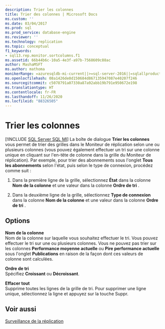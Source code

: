 ```yaml
---
description: Trier les colonnes
title: Trier des colonnes | Microsoft Docs
ms.custom: ''
ms.date: 03/04/2017
ms.prod: sql
ms.prod_service: database-engine
ms.reviewer: ''
ms.technology: replication
ms.topic: conceptual
f1_keywords:
- sql13.rep.monitor.sortcolumns.f1
ms.assetid: 66b44b6c-10a5-4e3f-a97b-7568609c88ac
author: MashaMSFT
ms.author: mathoma
monikerRange: =azuresqldb-mi-current||>=sql-server-2016||=sqlallproducts-allversions
ms.openlocfilehash: 08a1426de0d150684d867135947087e40207f246
ms.sourcegitcommit: c5078791a07330a87a92abb19b791e950672e198
ms.translationtype: HT
ms.contentlocale: fr-FR
ms.lasthandoff: 11/26/2020
ms.locfileid: "88326505"
---
```

# <a name="sort-columns"></a>Trier les colonnes
[!INCLUDE [SQL Server SQL MI](../../includes/applies-to-version/sql-asdbmi.md)]
   La boîte de dialogue **Trier les colonnes** vous permet de trier des grilles dans le Moniteur de réplication selon une ou plusieurs colonnes (vous pouvez également effectuer un tri sur une colonne unique en cliquant sur l'en-tête de colonne dans la grille du Moniteur de réplication). Par exemple, pour trier des abonnements sous l'onglet **Tous les abonnements** selon l'état, puis selon le type de connexion, procédez comme suit :  
  
1.  Dans la première ligne de la grille, sélectionnez **État** dans la colonne **Nom de la colonne** et une valeur dans la colonne **Ordre de tri** .  
  
2.  Dans la deuxième ligne de la grille, sélectionnez **Type de connexion** dans la colonne **Nom de la colonne** et une valeur dans la colonne **Ordre de tri** .  

## <a name="options"></a>Options  
 **Nom de la colonne**  
 Nom de la colonne sur laquelle vous souhaitez effectuer le tri. Vous pouvez effectuer le tri sur une ou plusieurs colonnes. Vous ne pouvez pas trier sur les colonnes **Performance moyenne actuelle** ou **Pire performance actuelle** sous l'onglet **Publications** en raison de la façon dont ces valeurs de colonne sont calculées.  
  
 **Ordre de tri**  
 Spécifiez **Croissant** ou **Décroissant**.  
  
 **Effacer tout**  
 Supprime toutes les lignes de la grille de tri. Pour supprimer une ligne unique, sélectionnez la ligne et appuyez sur la touche Suppr.  
  
## <a name="see-also"></a>Voir aussi  
 [Surveillance de la réplication](../../relational-databases/replication/monitor/monitoring-replication.md)  
  
  
